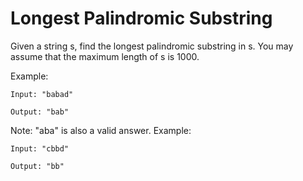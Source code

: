 # Longest Palindromic Substring

Given a string s, find the longest palindromic substring in s. You may assume that the maximum length of s is 1000.

Example:
```
Input: "babad"

Output: "bab"
```


Note: "aba" is also a valid answer.
Example:
```
Input: "cbbd"

Output: "bb"
```
